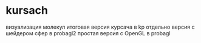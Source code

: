 # kursach
визуализация молекул
итоговая версия курсача в kp
отдельно версия с шейдером сфер в probagl2
простая версия с OpenGL в probagl
